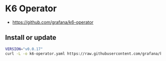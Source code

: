 # K6 Operator

- https://github.com/grafana/k6-operator

## Install or update

```bash
VERSION="v0.0.17"
curl -L -o k6-operator.yaml https://raw.githubusercontent.com/grafana/k6-operator/refs/tags/$VERSION/bundle.yaml
```

